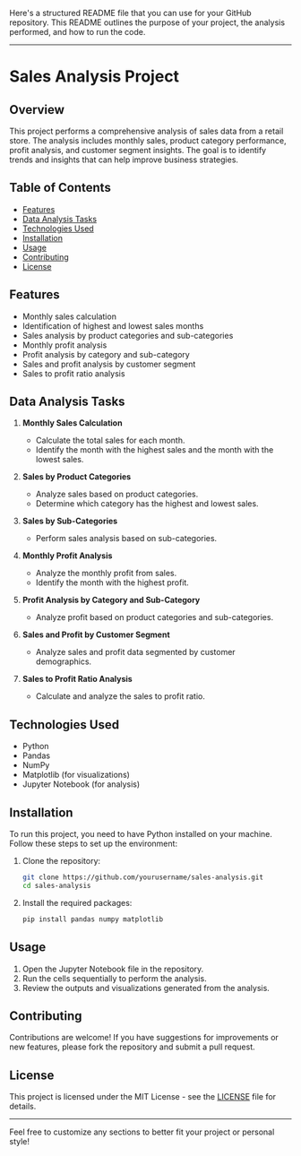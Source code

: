 Here's a structured README file that you can use for your GitHub repository. This README outlines the purpose of your project, the analysis performed, and how to run the code.

---

# Sales Analysis Project

## Overview
This project performs a comprehensive analysis of sales data from a retail store. The analysis includes monthly sales, product category performance, profit analysis, and customer segment insights. The goal is to identify trends and insights that can help improve business strategies.

## Table of Contents
- [Features](#features)
- [Data Analysis Tasks](#data-analysis-tasks)
- [Technologies Used](#technologies-used)
- [Installation](#installation)
- [Usage](#usage)
- [Contributing](#contributing)
- [License](#license)

## Features
- Monthly sales calculation
- Identification of highest and lowest sales months
- Sales analysis by product categories and sub-categories
- Monthly profit analysis
- Profit analysis by category and sub-category
- Sales and profit analysis by customer segment
- Sales to profit ratio analysis

## Data Analysis Tasks
1. **Monthly Sales Calculation**
   - Calculate the total sales for each month.
   - Identify the month with the highest sales and the month with the lowest sales.

2. **Sales by Product Categories**
   - Analyze sales based on product categories.
   - Determine which category has the highest and lowest sales.

3. **Sales by Sub-Categories**
   - Perform sales analysis based on sub-categories.

4. **Monthly Profit Analysis**
   - Analyze the monthly profit from sales.
   - Identify the month with the highest profit.

5. **Profit Analysis by Category and Sub-Category**
   - Analyze profit based on product categories and sub-categories.

6. **Sales and Profit by Customer Segment**
   - Analyze sales and profit data segmented by customer demographics.

7. **Sales to Profit Ratio Analysis**
   - Calculate and analyze the sales to profit ratio.

## Technologies Used
- Python
- Pandas
- NumPy
- Matplotlib (for visualizations)
- Jupyter Notebook (for analysis)

## Installation
To run this project, you need to have Python installed on your machine. Follow these steps to set up the environment:

1. Clone the repository:
   ```bash
   git clone https://github.com/yourusername/sales-analysis.git
   cd sales-analysis
   ```

2. Install the required packages:
   ```bash
   pip install pandas numpy matplotlib
   ```

## Usage
1. Open the Jupyter Notebook file in the repository.
2. Run the cells sequentially to perform the analysis.
3. Review the outputs and visualizations generated from the analysis.

## Contributing
Contributions are welcome! If you have suggestions for improvements or new features, please fork the repository and submit a pull request.

## License
This project is licensed under the MIT License - see the [LICENSE](LICENSE) file for details.

---

Feel free to customize any sections to better fit your project or personal style!
